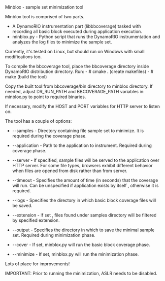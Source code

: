 Minblox - sample set minimization tool

Minblox tool is comprised of two parts. 
 - A DynamoRIO instrumentation part (libbbcoverage) tasked with recording
all basic block executed during application execution.
 - minblox.py - Python script that runs the DynamoRIO instrumentation
 and analyzes the log files to minimize the sample set. 
 
Currently, it's tested on Linux, but should run on Windows with small
modifications too. 
 
To compile the bbcoverage tool, place the bbcoverage directory inside
DynamoRIO distribution directory. Run:
	- # cmake . (create makefiles)
	- # make    (build the tool)
 
Copy the built tool from bbcoverage/bin directory to minblox directory.
If needed, adjust DR_RUN_PATH and BBCOVERAGE_PATH variables in minblox.py
to point to required binaries. 
 
If necessary, modify the HOST and PORT variables for HTTP server to listen
on. 
 
The tool has a couple of options:
 
 * --samples - Directory containing file sample set to minimize. It is 
required during the coverage phase.
 
 * --application - Path to the application to instrument. Required during
coverage phase.
 
 * --server - If specified, sample files will be served to the application
over HTTP server. For some file types, browsers exhibit different behavior 
when files are opened from disk rather than from server.
 
 * --timeout - Specifies the amount of time (in seconds) that the coverage
will run. Can be unspecified if application exists by itself , otherwise
it is required.
 
 * --logs - Specifies the directory in which basic block coverage files will
be saved.
 
 * --extension - If set , files found under samples directory will be filtered
by specified extension. 
 
 * --output - Specifies the directory in which to save the minimal sample set.
Required during minimization phase.
 
 * --cover - If set, minblox.py will run the basic block coverage phase.
 
 * --minimize - If set, minblox.py will run the minimization phase.
 
 Lots of place for improvements!
 
 IMPORTANT: Prior to running the minimization, ASLR needs to be disabled.

